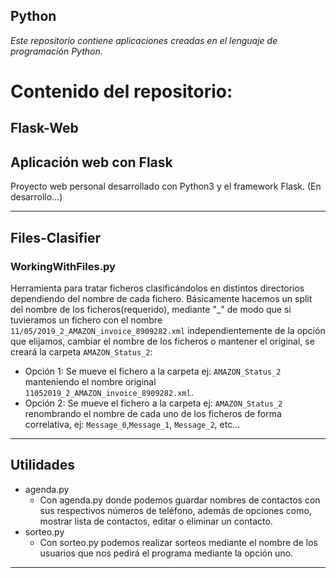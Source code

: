 ## Python

*Este repositorio contiene aplicaciones creadas en el lenguaje de programación Python.*

# Contenido del repositorio:

## Flask-Web
 Aplicación web con Flask
 ---
 Proyecto web personal desarrollado con Python3 y el framework Flask.
 (En desarrollo...)

--- 
 
 ## Files-Clasifier
 ### WorkingWithFiles.py
 Herramienta para tratar ficheros clasificándolos en distintos directorios dependiendo del nombre de cada fichero.
 Básicamente hacemos un split del nombre de los ficheros(requerido), mediante "_" de modo que si tuvieramos un 
 fichero con el nombre `11/05/2019_2_AMAZON_invoice_8909282.xml` independientemente de la opción que elijamos, cambiar 
 el nombre de los ficheros o mantener el original, se creará la carpeta `AMAZON_Status_2`:
 
 - Opción 1: Se mueve el fichero a la carpeta ej: `AMAZON_Status_2` manteniendo el nombre original 
 `11052019_2_AMAZON_invoice_8909282.xml`.
 - Opción 2: Se mueve el fichero a la carpeta ej: `AMAZON_Status_2` renombrando el nombre de cada uno de los ficheros 
 de forma correlativa, ej: `Message_0`,`Message_1`, `Message_2`, etc...
--- 
## Utilidades
- agenda.py
    - Con agenda.py donde podemos guardar nombres de contactos con sus respectivos números de teléfono, además de opciones como, mostrar lista de contactos, editar o eliminar un contacto.
- sorteo.py
    - Con sorteo.py podemos realizar sorteos mediante el nombre de los usuarios que nos pedirá el programa mediante la opción uno.
--- 
